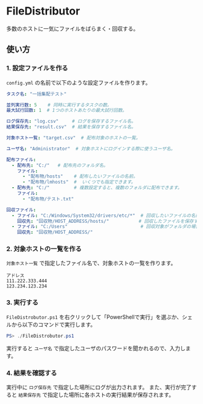FileDistributor
===============

多数のホストに一気にファイルをばらまく・回収する。


## 使い方

### 1. 設定ファイルを作る

`config.yml` の名前で以下のような設定ファイルを作ります。

``` yaml
タスク名: "一括集配テスト"

並列実行数: 5    # 同時に実行するタスクの数。
最大試行回数: 1  # 1つのホストあたりの最大試行回数。

ログ保存先: "log.csv"     # ログを保存するファイル名。
結果保存先: "result.csv"  # 結果を保存するファイル名。

対象ホスト一覧: "target.csv"  # 配布対象のホストの一覧。

ユーザ名: "Administrator"  # 対象ホストにログインする際に使うユーザ名。

配布ファイル:
  - 配布先: "C:/"   # 配布先のフォルダ名。
    ファイル:
      - "配布物/hosts"    # 配布したいファイルの名前。
      - "配布物/lmhosts"  #  いくつでも指定できます。
  - 配布先: "C:/"         # 複数設定すると、複数のフォルダに配布できます。
    ファイル:
      - "配布物/テスト.txt"

回収ファイル:
  - ファイル: "C:/Windows/System32/drivers/etc/*"  # 回収したいファイルの名前。アスタリスクで複数のファイルを回収できます。
    回収先: "回収物/HOST_ADDRESS/hosts/"           # 回収したファイルを保存する場所。HOST_ADDRESSは対象ホストのアドレスで置換されます。
  - ファイル: "C:/Users"                           # 回収対象がフォルダの場合、配下のファイルの一覧がCSV形式で保存されます。
    回収先: "回収物/HOST_ADDRESS/"
```


### 2. 対象ホストの一覧を作る

`対象ホスト一覧` で指定したファイル名で、対象ホストの一覧を作ります。

``` csv
アドレス
111.222.333.444
123.234.123.234
```


### 3. 実行する

`FileDistrobutor.ps1` を右クリックして「PowerShellで実行」を選ぶか、シェルから以下のコマンドで実行します。

``` powershell
PS> ./FileDistrobutor.ps1
```

実行すると `ユーザ名` で指定したユーザのパスワードを聞かれるので、入力します。


### 4. 結果を確認する

実行中に `ログ保存先` で指定した場所にログが出力されます。
また、実行が完了すると `結果保存先` で指定した場所に各ホストの実行結果が保存されます。
